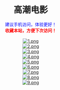 
 <div align="center">
  <h1>高潮电影</h1>
 </div>
<div align="center"><font color=blue>建议手机访问，体验更好！</font>
<br>
<font color="red"><b>收藏本站，方便下次访问！</b></font></div>
<br>
<div align="center">
<a href="https://www.mp41.xyz" rel="external nofollow noopener" target="_blank"><img src="https://i.loli.net/2019/05/22/5ce4ffc248efa22013.png" alt="1.png" title="1.png" /></a><br>
<a href="https://www.mp42.xyz" rel="external nofollow noopener" target="_blank"><img src="https://i.loli.net/2019/05/22/5ce4ffc25c43e51541.png" alt="2.png" title="2.png" /></a><br>
<a href="https://www.mp43.xyz" rel="external nofollow noopener" target="_blank"><img src="https://i.loli.net/2019/05/22/5ce4ffc25c19d87864.png" alt="3.png" title="3.png" /></a><br>
<a href="https://www.mp44.xyz" rel="external nofollow noopener" target="_blank"><img src="https://i.loli.net/2019/05/22/5ce4ffc25c44824886.png" alt="4.png" title="4.png" /></a><br>
<a href="https://www.mp45.xyz" rel="external nofollow noopener" target="_blank"><img src="https://i.loli.net/2019/05/22/5ce4ffc26187710224.png" alt="5.png" title="5.png" /></a><br>
<a href="https://www.mp46.xyz" rel="external nofollow noopener" target="_blank"><img src="https://i.loli.net/2019/05/22/5ce4ffc2657de61754.png" alt="6.png" title="6.png" /></a><br>
<a href="https://www.mp47.xyz" rel="external nofollow noopener" target="_blank"><img src="https://i.loli.net/2019/05/22/5ce4ffc265cda24801.png" alt="7.png" title="7.png" /></a><br>
<a href="https://www.mp48.xyz" rel="external nofollow noopener" target="_blank"><img src="https://i.loli.net/2019/05/22/5ce4ffc265c6f62299.png" alt="8.png" title="8.png" /></a><br>
<a href="https://www.mp49.xyz" rel="external nofollow noopener" target="_blank"><img src="https://i.loli.net/2019/05/22/5ce4ffc275df618062.png" alt="9.png" title="9.png" /></a><br>
</div>

